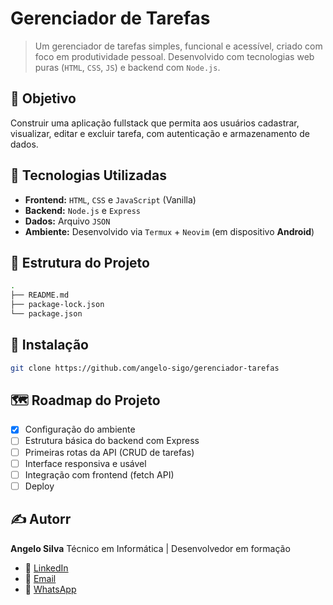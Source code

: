 # Gerenciador de Tarefas

> Um gerenciador de tarefas simples, funcional e acessível, criado com foco em produtividade pessoal. Desenvolvido com tecnologias web puras (`HTML`, `CSS`, `JS`) e backend com `Node.js`.

## 📌 Objetivo

Construir uma aplicação fullstack que permita aos usuários cadastrar, visualizar, editar e excluir tarefa, com autenticação e armazenamento de dados.

## 🚀 Tecnologias Utilizadas

- **Frontend:** `HTML`, `CSS` e `JavaScript` (Vanilla)
- **Backend:** `Node.js` e `Express`
- **Dados:** Arquivo `JSON`
- **Ambiente:** Desenvolvido via `Termux` + `Neovim` (em dispositivo **Android**)

## 📁 Estrutura do Projeto

```bash
.
├── README.md
├── package-lock.json
└── package.json
```

##  🔧 Instalação

```bash
git clone https://github.com/angelo-sigo/gerenciador-tarefas
```

## 🗺️ Roadmap do Projeto

- [X] Configuração do ambiente
- [ ] Estrutura básica do backend com Express
- [ ] Primeiras rotas da API (CRUD de tarefas)
- [ ] Interface responsiva e usável
- [ ] Integração com frontend (fetch API)
- [ ] Deploy

## ✍️ Autorr

**Angelo Silva**
Técnico em Informática | Desenvolvedor em formação

- 🔗 [LinkedIn](https://linkedin.com/in/angelo-sigo)
- 📨 [Email](mailto:angelosilva.goncalves@outlook.com.br)
- 💬 [WhatsApp](https://wa.me/5561981959841)
